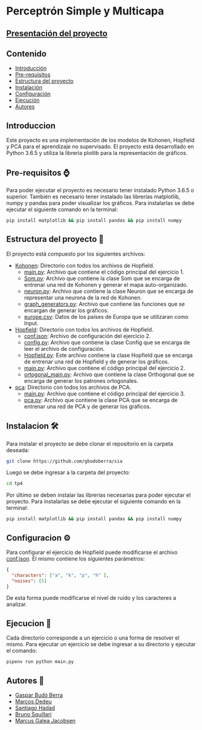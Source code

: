 # Perceptrón Simple y Multicapa
## [Presentación del proyecto](https://docs.google.com/presentation/d/1ZlrDNgn6AtfRS_UDxdhYqKeqCKgcF5QQdqiMt8qSc-k/edit#slide=id.g6c52a2e8d8_0_177)
## Contenido
 - [Introducción](#introduccion)
 - [Pre-requisitos](#pre-requisitos-)
 - [Estructura del proyecto](#estructura-del-proyecto-)
 - [Instalación](#instalacion-)
 - [Configuración](#configuracion-)
 - [Ejecución](#ejecucion-)
 - [Autores](#autores-)

## Introduccion
Este proyecto es una implementación de los modelos de Kohonen, Hopfield y PCA para el aprendizaje no supervisado.
El proyecto está desarrollado en Python 3.6.5 y utiliza la libreria plotlib para la representación de gráficos.

## Pre-requisitos ⌚
Para poder ejecutar el proyecto es necesario tener instalado Python 3.6.5 o superior. También es necesario tener 
instalado las librerías matplotlib, numpy y pandas para poder visualizar los gráficos. Para instalarlas se debe ejecutar 
el siguiente comando en la terminal:
```bash
pip install matplotlib && pip install pandas && pip install numpy
```

## Estructura del proyecto 🧱
El proyecto está compuesto por los siguientes archivos:
- [Kohonen](kohonen): Directorio con todos los archivos de Hopfield.
  - [main.py](kohonen/main.py): Archivo que contiene el código principal del ejercicio 1.
  - [Som.py](kohonen/Som.py): Archivo que contiene la clase Som que se encarga de entrenar una red de Kohonen y generar
  el mapa auto-organizado.
  - [neuron.py](kohonen/neuron.py): Archivo que contiene la clase Neuron que se encarga de representar una neurona de
    la red de Kohonen.
  - [graph_generators.py](kohonen/graph_generators.py): Archivo que contiene las funciones que se encargan de generar
    los gráficos.
  - [europe.csv](kohonen/europe.csv): Datos de los países de Europa que se utilizaran como Input.
- [Hopfield](hopfield): Directorio con todos los archivos de Hopfield.
  - [conf.json](hopfield/conf.json): Archivo de configuración del ejercicio 2.
  - [config.py](hopfield/config.py): Archivo que contiene la clase Config que se encarga de leer el archivo de
  configuración.
  - [Hopfield.py](hopfield/hopfield.py): Este archivo contiene la clase Hopfield que se encarga de entrenar una red
  de Hopfield y de generar los gráficos.
  - [main.py](hopfield/main.py): Archivo que contiene el código principal del ejercicio 2.
  - [ortogonal_main.py](hopfield/ortogonal_main.py): Archivo que contiene la clase Orthogonal que se encarga de generar los
     patrones ortogonales.
- [pca](pca): Directorio con todos los archivos de PCA.
  - [main.py](pca/main.py): Archivo que contiene el código principal del ejercicio 3.
  - [pca.py](pca/pca.py): Archivo que contiene la clase PCA que se encarga de entrenar una red de PCA y de generar los
  gráficos.

 
## Instalacion 🛠️
Para instalar el proyecto se debe clonar el repositorio en la carpeta deseada:
```bash
git clone https://github.com/gbudoberra/sia
```
Luego se debe ingresar a la carpeta del proyecto:
```bash
cd tp4
```
Por último se deben instalar las librerías necesarias para poder ejecutar el proyecto. Para instalarlas se debe ejecutar 
el siguiente comando en la terminal:
```bash
pip install matplotlib && pip install pandas && pip install numpy
```

## Configuracion ⚙️
Para configurar el ejercicio de Hopfield puede modificarse el archivo [conf.json](hopfield/conf.json). El mismo contiene
los siguientes parámetros:
```json
{
  "characters": ["a", "k", "p", "h" ],
  "noises": [5]
}
```
De esta forma puede modificarse el nivel de ruido y los caracteres a analizar.

## Ejecucion 🚀
Cada directorio corresponde a un ejercicio o una forma de resolver el mismo. Para ejecutar un ejercicio se debe ingresar a su directorio y ejecutar el 
comando:
```bash
pipenv run python main.py
```

## Autores 💭
 - [Gaspar Budó Berra](https://github.com/gbudoberra)
 - [Marcos Dedeu](https://github.com/mdedeu)
 - [Santiago Hadad](https://github.com/shadad00)
 - [Bruno Squillari](https://github.com/bsquillari)
 - [Marcus Galea Jacobsen](https://github.com/MarcusGalea)

